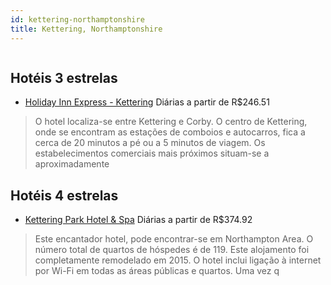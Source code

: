 ```yaml
---
id: kettering-northamptonshire
title: Kettering, Northamptonshire
---
```


<center><img src="http://photos.hotelbeds.com/giata/14/145539/145539a_hb_a_001.jpg" alt="" /></center>


## Hotéis 3 estrelas

-    [Holiday Inn Express - Kettering](https://www.hurb.com/hoteis/kettering/holiday-inn-express-kettering-JNP-JP325674?cmp=18055) Diárias a partir de R$246.51
   > O hotel localiza-se entre Kettering e Corby. O centro de Kettering, onde se encontram as estações de comboios e autocarros, fica a cerca de 20 minutos a pé ou a 5 minutos de viagem. Os estabelecimentos comerciais mais próximos situam-se a aproximadamente 

## Hotéis 4 estrelas

-    [Kettering Park Hotel & Spa](https://www.hurb.com/hoteis/kettering/kettering-park-hotel-spa-JNP-JP348456?cmp=18055) Diárias a partir de R$374.92
   > Este encantador hotel, pode encontrar-se em Northampton Area. O número total de quartos de hóspedes é de 119. Este alojamento foi completamente remodelado em 2015. O hotel inclui ligação à internet por Wi-Fi em todas as áreas públicas e quartos. Uma vez q
